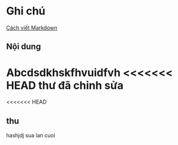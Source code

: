 # Ghi chú
[Cách viết Markdown](https://www.markdownguide.org)
## Nội dung
Abcdsdkhskfhvuidfvh
<<<<<<< HEAD
thư đã chỉnh sửa 
=======
<<<<<<< HEAD
## thu
hashjdj
sua lan cuoi 

